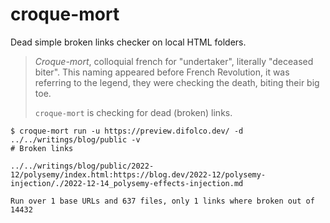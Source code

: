 # croque-mort

Dead simple broken links checker on local HTML folders.

> _Croque-mort_, colloquial french for "undertaker", literally "deceased biter".
> This naming appeared before French Revolution, it was referring to the legend, they were checking the death, biting their big toe.
>
> `croque-mort` is checking for dead (broken) links.

```
$ croque-mort run -u https://preview.difolco.dev/ -d ../../writings/blog/public -v
# Broken links

../../writings/blog/public/2022-12/polysemy/index.html:https://blog.dev/2022-12/polysemy-injection/./2022-12-14_polysemy-effects-injection.md

Run over 1 base URLs and 637 files, only 1 links where broken out of 14432
```

